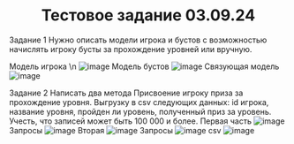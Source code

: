 <h1 align="center">Тестовое задание 03.09.24</h1>

Задание 1
   Нужно описать модели игрока и бустов с возможностью начислять игроку бусты за прохождение уровней или вручную.

  Модель игрока \n
   ![image](https://github.com/user-attachments/assets/82542e0e-5ae7-447e-a49f-c5342832ab20)
  Модель бустов
  ![image](https://github.com/user-attachments/assets/ebb2a0c9-6935-4fce-b3f8-1f8638be4fef)
  Связующая модель 
  ![image](https://github.com/user-attachments/assets/80f68734-684b-484e-abb4-ca5e28272353)

Задание 2
   Написать два метода
      Присвоение игроку приза за прохождение уровня.
      Выгрузку в csv следующих данных: id игрока, название уровня, пройден ли уровень, полученный приз за уровень. Учесть, что записей может быть 100 000 и более.
    Первая часть 
    ![image](https://github.com/user-attachments/assets/786c3049-49d8-46f6-8bdd-e06437d23716)
    Запросы
    ![image](https://github.com/user-attachments/assets/31d7007b-a54a-472a-b7eb-a83272648235)
    Вторая 
    ![image](https://github.com/user-attachments/assets/b8dbaeb1-5842-47f2-8f20-3c43fb3d385d)
    Запросы 
    ![image](https://github.com/user-attachments/assets/3aa0c809-6c70-45a6-af16-50df864f8df1)
    csv 
    ![image](https://github.com/user-attachments/assets/62736c7b-ebea-457c-8c1f-309c87f63e8a)
